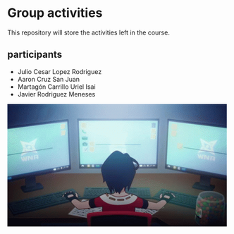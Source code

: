 # Group activities

This repository will store the activities left in the course.

## participants

- Julio Cesar Lopez Rodriguez
- Aaron Cruz San Juan
- Martagón Carrillo Uriel Isai
- Javier Rodriguez Meneses

![hacking](./media/ninjala-jane.gif)

